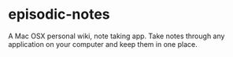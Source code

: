 episodic-notes
==============

A Mac OSX personal wiki, note taking app. Take notes through any application on your computer and keep them in one place.
